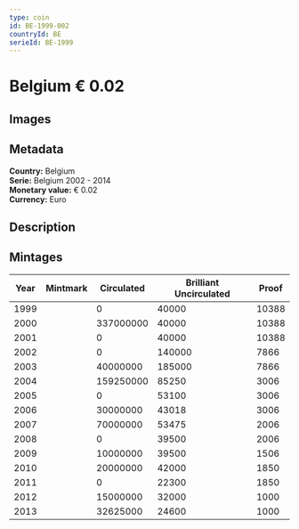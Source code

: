 ```yaml
---
type: coin
id: BE-1999-002
countryId: BE
serieId: BE-1999
---
```


# Belgium € 0.02

## Images


## Metadata

**Country:** Belgium\
**Serie:** Belgium 2002 - 2014\
**Monetary value:** € 0.02\
**Currency:** Euro

## Description


## Mintages
| Year | Mintmark | Circulated | Brilliant Uncirculated | Proof |
| ---- | -------- | ---------- | ---------------------- | ----- |
| 1999 |  | 0| 40000 | 10388 |
| 2000 |  | 337000000| 40000 | 10388 |
| 2001 |  | 0| 40000 | 10388 |
| 2002 |  | 0| 140000 | 7866 |
| 2003 |  | 40000000| 185000 | 7866 |
| 2004 |  | 159250000| 85250 | 3006 |
| 2005 |  | 0| 53100 | 3006 |
| 2006 |  | 30000000| 43018 | 3006 |
| 2007 |  | 70000000| 53475 | 2006 |
| 2008 |  | 0| 39500 | 2006 |
| 2009 |  | 10000000| 39500 | 1506 |
| 2010 |  | 20000000| 42000 | 1850 |
| 2011 |  | 0| 22300 | 1850 |
| 2012 |  | 15000000| 32000 | 1000 |
| 2013 |  | 32625000| 24600 | 1000 |
